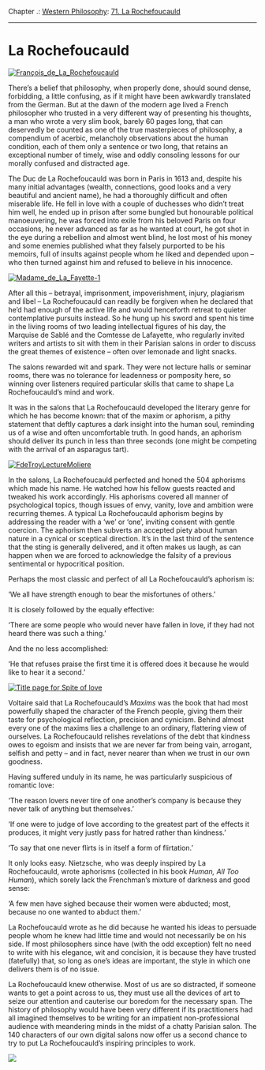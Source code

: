 Chapter .: [Western Philosophy](https://www.theschooloflife.com/thebookoflife/category/leisure/western-philosophy/): [71. La Rochefoucauld](https://www.theschooloflife.com/thebookoflife/the-great-philosophers-la-rochefoucauld/)

* * *

# La Rochefoucauld

[![François_de_La_Rochefoucauld](https://www.theschooloflife.com/thebookoflife/wp-content/uploads/2014/11/Fran%C3%A7ois_de_La_Rochefoucauld1.jpg)](http://www.thebookoflife.org/wp-content/uploads/2014/11/Fran%C3%A7ois_de_La_Rochefoucauld1.jpg)

There’s a belief that philosophy, when properly done, should sound dense, forbidding, a little confusing, as if it might have been awkwardly translated from the German. But at the dawn of the modern age lived a French philosopher who trusted in a very different way of presenting his thoughts, a man who wrote a very slim book, barely 60 pages long, that can deservedly be counted as one of the true masterpieces of philosophy, a compendium of acerbic, melancholy observations about the human condition, each of them only a sentence or two long, that retains an exceptional number of timely, wise and oddly consoling lessons for our morally confused and distracted age.

The Duc de La Rochefoucauld was born in Paris in 1613 and, despite his many initial advantages (wealth, connections, good looks and a very beautiful and ancient name), he had a thoroughly difficult and often miserable life. He fell in love with a couple of duchesses who didn’t treat him well, he ended up in prison after some bungled but honourable political manoeuvering, he was forced into exile from his beloved Paris on four occasions, he never advanced as far as he wanted at court, he got shot in the eye during a rebellion and almost went blind, he lost most of his money and some enemies published what they falsely purported to be his memoirs, full of insults against people whom he liked and depended upon – who then turned against him and refused to believe in his innocence.

[![Madame_de_La_Fayette-1](https://www.theschooloflife.com/thebookoflife/wp-content/uploads/2014/11/Madame_de_La_Fayette-11.jpg)](http://www.thebookoflife.org/wp-content/uploads/2014/11/Madame_de_La_Fayette-11.jpg)

After all this – betrayal, imprisonment, impoverishment, injury, plagiarism and libel – La Rochefoucauld can readily be forgiven when he declared that he’d had enough of the active life and would henceforth retreat to quieter contemplative pursuits instead. So he hung up his sword and spent his time in the living rooms of two leading intellectual figures of his day, the Marquise de Sablé and the Comtesse de Lafayette, who regularly invited writers and artists to sit with them in their Parisian salons in order to discuss the great themes of existence – often over lemonade and light snacks.

The salons rewarded wit and spark. They were not lecture halls or seminar rooms, there was no tolerance for leadenness or pomposity here, so winning over listeners required particular skills that came to shape La Rochefoucauld’s mind and work.

It was in the salons that La Rochefoucauld developed the literary genre for which he has become known: that of the maxim or aphorism, a pithy statement that deftly captures a dark insight into the human soul, reminding us of a wise and often uncomfortable truth. In good hands, an aphorism should deliver its punch in less than three seconds (one might be competing with the arrival of an asparagus tart).

[![FdeTroyLectureMoliere](https://www.theschooloflife.com/thebookoflife/wp-content/uploads/2014/11/FdeTroyLectureMoliere.jpg)](http://www.thebookoflife.org/wp-content/uploads/2014/11/FdeTroyLectureMoliere.jpg)

In the salons, La Rochefoucauld perfected and honed the 504 aphorisms which made his name. He watched how his fellow guests reacted and tweaked his work accordingly. His aphorisms covered all manner of psychological topics, though issues of envy, vanity, love and ambition were recurring themes. A typical La Rochefoucauld aphorism begins by addressing the reader with a ‘we’ or ‘one’, inviting consent with gentle coercion. The aphorism then subverts an accepted piety about human nature in a cynical or sceptical direction. It’s in the last third of the sentence that the sting is generally delivered, and it often makes us laugh, as can happen when we are forced to acknowledge the falsity of a previous sentimental or hypocritical position.

Perhaps the most classic and perfect of all La Rochefoucauld’s aphorism is:

‘We all have strength enough to bear the misfortunes of others.’

It is closely followed by the equally effective:

‘There are some people who would never have fallen in love, if they had not heard there was such a thing.’

And the no less accomplished:

‘He that refuses praise the first time it is offered does it because he would like to hear it a second.’

[![Title page for Spite of love](https://www.theschooloflife.com/thebookoflife/wp-content/uploads/2014/11/1598296751.jpg)](http://www.thebookoflife.org/wp-content/uploads/2014/11/1598296751.jpg)

Voltaire said that La Rochefoucauld’s _Maxims_ was the book that had most powerfully shaped the character of the French people, giving them their taste for psychological reflection, precision and cynicism. Behind almost every one of the maxims lies a challenge to an ordinary, flattering view of ourselves. La Rochefoucauld relishes revelations of the debt that kindness owes to egoism and insists that we are never far from being vain, arrogant, selfish and petty – and in fact, never nearer than when we trust in our own goodness.

Having suffered unduly in its name, he was particularly suspicious of romantic love:

‘The reason lovers never tire of one another’s company is because they never talk of anything but themselves.’

‘If one were to judge of love according to the greatest part of the effects it produces, it might very justly pass for hatred rather than kindness.’

‘To say that one never flirts is in itself a form of flirtation.’

It only looks easy. Nietzsche, who was deeply inspired by La Rochefoucauld, wrote aphorisms (collected in his book _Human, All Too Human_), which sorely lack the Frenchman’s mixture of darkness and good sense:

‘A few men have sighed because their women were abducted; most, because no one wanted to abduct them.’

La Rochefoucauld wrote as he did because he wanted his ideas to persuade people whom he knew had little time and would not necessarily be on his side. If most philosophers since have (with the odd exception) felt no need to write with his elegance, wit and concision, it is because they have trusted (fatefully) that, so long as one’s ideas are important, the style in which one delivers them is of no issue.

La Rochefoucauld knew otherwise. Most of us are so distracted, if someone wants to get a point across to us, they must use all the devices of art to seize our attention and cauterise our boredom for the necessary span. The history of philosophy would have been very different if its practitioners had all imagined themselves to be writing for an impatient non-professional audience with meandering minds in the midst of a chatty Parisian salon. The 140 characters of our own digital salons now offer us a second chance to try to put La Rochefoucauld’s inspiring principles to work.

[![](https://img.youtube.com/vi/8CEvFA7laik/0.jpg)](https://www.youtube.com/embed/8CEvFA7laik '')
